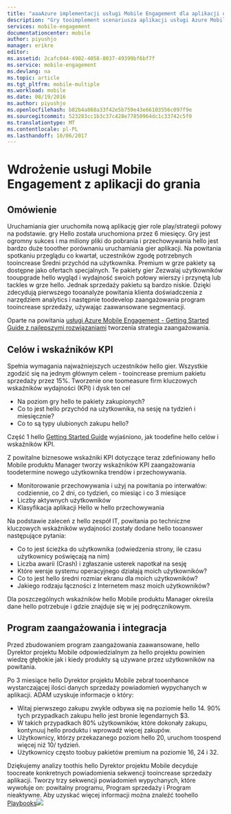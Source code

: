 ```yaml
---
title: "aaaAzure implementacji usługi Mobile Engagement dla aplikacji do grania"
description: "Gry tooimplement scenariusza aplikacji usługi Azure Mobile Engagement"
services: mobile-engagement
documentationcenter: mobile
author: piyushjo
manager: erikre
editor: 
ms.assetid: 2cafc044-4902-4058-8037-49399bf6bf7f
ms.service: mobile-engagement
ms.devlang: na
ms.topic: article
ms.tgt_pltfrm: mobile-multiple
ms.workload: mobile
ms.date: 08/19/2016
ms.author: piyushjo
ms.openlocfilehash: b82b4a868a33f42e5b759e43e66103556c097f9e
ms.sourcegitcommit: 523283cc1b3c37c428e77850964dc1c33742c5f0
ms.translationtype: MT
ms.contentlocale: pl-PL
ms.lasthandoff: 10/06/2017
---
```

# <a name="implement-mobile-engagement-with-gaming-app"></a>Wdrożenie usługi Mobile Engagement z aplikacji do grania
## <a name="overview"></a>Omówienie
Uruchamiania gier uruchomiła nową aplikację gier role play/strategii połowy na podstawie. gry Hello została uruchomiona przez 6 miesięcy. Gry jest ogromny sukces i ma miliony pliki do pobrania i przechowywania hello jest bardzo duże tooother porównaniu uruchamiania gier aplikacji. Na powitania spotkaniu przeglądu co kwartał, uczestników zgodę potrzebnych tooincrease Średni przychód na użytkownika. Premium w grze pakiety są dostępne jako ofertach specjalnych. Te pakiety gier Zezwalaj użytkowników tooupgrade hello wygląd i wydajność swoich połowy wierszy i przynętą lub tackles w grze hello. Jednak sprzedaży pakietu są bardzo niskie. Dzięki zdecydują pierwszego tooanalyze powitania klienta doświadczenia z narzędziem analytics i następnie toodevelop zaangażowania program tooincrease sprzedaży, używając zaawansowane segmentacji.

Oparte na powitania [usługi Azure Mobile Engagement - Getting Started Guide z najlepszymi rozwiązaniami](mobile-engagement-getting-started-best-practices.md) tworzenia strategia zaangażowania.

## <a name="objectives-and-kpis"></a>Celów i wskaźników KPI
Spełnia wymagania najważniejszych uczestników hello gier. Wszystkie zgodzić się na jednym głównym celem - tooincrease premium pakietu sprzedaży przez 15%. Tworzenie one toomeasure firm kluczowych wskaźników wydajności (KPI) i dysk ten cel

* Na poziom gry hello te pakiety zakupionych?
* Co to jest hello przychód na użytkownika, na sesję na tydzień i miesięcznie?
* Co to są typy ulubionych zakupu hello?

Część 1 hello [Getting Started Guide](mobile-engagement-getting-started-best-practices.md) wyjaśniono, jak toodefine hello celów i wskaźników KPI. 

Z powitalne biznesowe wskaźniki KPI dotyczące teraz zdefiniowany hello Mobile produktu Manager tworzy wskaźników KPI zaangażowania toodetermine nowego użytkownika trendów i przechowywania.

* Monitorowanie przechowywania i użyj na powitania po interwałów: codziennie, co 2 dni, co tydzień, co miesiąc i co 3 miesiące
* Liczby aktywnych użytkowników
* Klasyfikacja aplikacji Hello w hello przechowywania

Na podstawie zaleceń z hello zespół IT, powitania po techniczne kluczowych wskaźników wydajności zostały dodane hello tooanswer następujące pytania:

* Co to jest ścieżka do użytkownika (odwiedzenia strony, ile czasu użytkownicy poświęcają na nim)
* Liczba awarii (Crash) i zgłaszanie usterek napotkał na sesję
* Które wersje systemu operacyjnego działają moich użytkowników?
* Co to jest hello średni rozmiar ekranu dla moich użytkowników?
* Jakiego rodzaju łączności z Internetem masz moich użytkowników?

Dla poszczególnych wskaźników hello Mobile produktu Manager określa dane hello potrzebuje i gdzie znajduje się w jej podręcznikowym.

## <a name="engagement-program-and-integration"></a>Program zaangażowania i integracja
Przed zbudowaniem program zaangażowania zaawansowane, hello Dyrektor projektu Mobile odpowiedzialnym za hello projektu powinien wiedzę głębokie jak i kiedy produkty są używane przez użytkowników na powitania.

Po 3 miesiące hello Dyrektor projektu Mobile zebrał tooenhance wystarczającej ilości danych sprzedaży powiadomień wypychanych w aplikacji. ADAM uzyskuje informacje o który:

* Witaj pierwszego zakupu zwykle odbywa się na poziomie hello 14. 90% tych przypadkach zakupu hello jest bronie legendarnych $3.
* W takich przypadkach 80% użytkowników, które dokonały zakupu, kontynuuj hello produktu i wprowadź więcej zakupów.
* Użytkownicy, którzy przekazanego poziom hello 20, uruchom toospend więcej niż 10/ tydzień.
* Użytkownicy często toobuy pakietów premium na poziomie 16, 24 i 32.

Dziękujemy analizy toothis hello Dyrektor projektu Mobile decyduje toocreate konkretnych powiadomienia sekwencji tooincrease sprzedaży aplikacji. Tworzy trzy sekwencji powiadomień wypychanych, które wywołuje on: powitalny programu, Program sprzedaży i Program nieaktywne. Aby uzyskać więcej informacji można znaleźć toohello [Playbooks](https://github.com/Azure/azure-mobile-engagement-samples/tree/master/Playbooks)![][1]

<!--Image references-->

[1]: ./media/mobile-engagement-game-scenario/notification-scenario.png

<!--Link references-->
